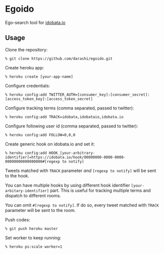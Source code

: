 # Egoido

Ego-search tool for [idobata.io](https://idobata.io)

## Usage

Clone the repository:

    % git clone https://github.com/darashi/egoido.git

Create heroku app:

    % heroku create [your-app-name]

Configure credentials:

    % heroku config:add TWITTER_AUTH=[consumer_key]:[consumer_secret]:[access_token_key]:[access_token_secret]

Configure tracking terms (comma separated, passed to twitter):

    % heroku config:add TRACK=idobata,idobataio,idobata.io

Configure following user id (comma separated, passed to twitter):

    % heroku config:add FOLLOW=0,0,0

Create generic hook on idobata.io and set it:

    % heroku config:add HOOK_[your-arbitrary-identifier]=https://idobata.io/hook/00000000-0000-0000-00000000000000000#[regexp to notify]

Tweets matched with `TRACK` parameter *and* `[regexp to notify]` will be sent to the hook.

You can have multiple hooks by using different hook identifier `[your-arbitary-identifier]` part. This is useful for tracking multiple terms and dispatch to different rooms.

You can omit `#[regexp to notify]`. If do so, every tweet matched with `TRACK` parameter will be sent to the room.


Push codes:

    % git push heroku master

Set worker to keep running:

    % heroku ps:scale worker=1
